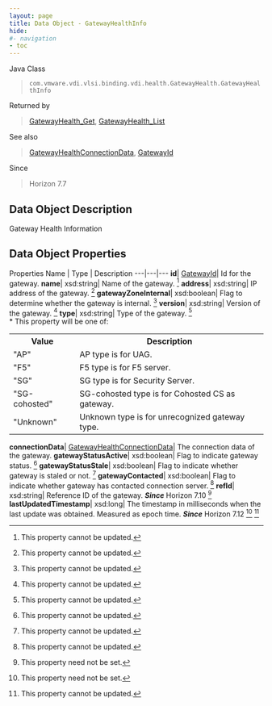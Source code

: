 ```yaml
---
layout: page
title: Data Object - GatewayHealthInfo
hide:
#- navigation
- toc
---
```






Java Class
> `com.vmware.vdi.vlsi.binding.vdi.health.GatewayHealth.GatewayHealthInfo`

Returned by
> [GatewayHealth_Get](vdi.health.GatewayHealth.md#get), [GatewayHealth_List](vdi.health.GatewayHealth.md#list)

See also
> [GatewayHealthConnectionData](vdi.health.GatewayHealth.ConnectionData.md), [GatewayId](vdi.entity.GatewayId.md)

Since
> Horizon 7.7


## Data Object Description

Gateway Health Information

## Data Object Properties
Properties
Name |  Type |  Description
---|---|---
**id**| [GatewayId](vdi.entity.GatewayId.md)|  Id for the gateway.
**name**|  xsd:string|  Name of the gateway. [^2]
**address**|  xsd:string|  IP address of the gateway. [^2]
**gatewayZoneInternal**|  xsd:boolean|  Flag to determine whether the gateway is internal. [^2]
**version**|  xsd:string|  Version of the gateway. [^2]
**type**|  xsd:string|  Type of the gateway. [^2]<br>* This property will be one of:<br><table><tr><th>Value</th><th>Description</th></tr><tr><td>"AP"</td><td>AP type is for UAG.</td></tr><tr><td>"F5"</td><td>F5 type is for F5 server.</td></tr><tr><td>"SG"</td><td>SG type is for Security Server.</td></tr><tr><td>"SG-cohosted"</td><td>SG-cohosted type is for Cohosted CS as gateway.</td></tr><tr><td>"Unknown"</td><td>Unknown type is for unrecognized gateway type.</td></tr></table>
**connectionData**| [GatewayHealthConnectionData](vdi.health.GatewayHealth.ConnectionData.md)|  The connection data of the gateway.
**gatewayStatusActive**|  xsd:boolean|  Flag to indicate gateway status. [^2]
**gatewayStatusStale**|  xsd:boolean|  Flag to indicate whether gateway is staled or not. [^2]
**gatewayContacted**|  xsd:boolean|  Flag to indicate whether gateway has contacted connection server. [^2]
**refId**|  xsd:string|  Reference ID of the gateway.  **_Since_** Horizon 7.10 [^1]
**lastUpdatedTimestamp**|  xsd:long|  The timestamp in milliseconds when the last update was obtained. Measured as epoch time.  **_Since_** Horizon 7.12 [^1] [^2]


 


[^1]: This property need not be set.
[^2]: This property cannot be updated.